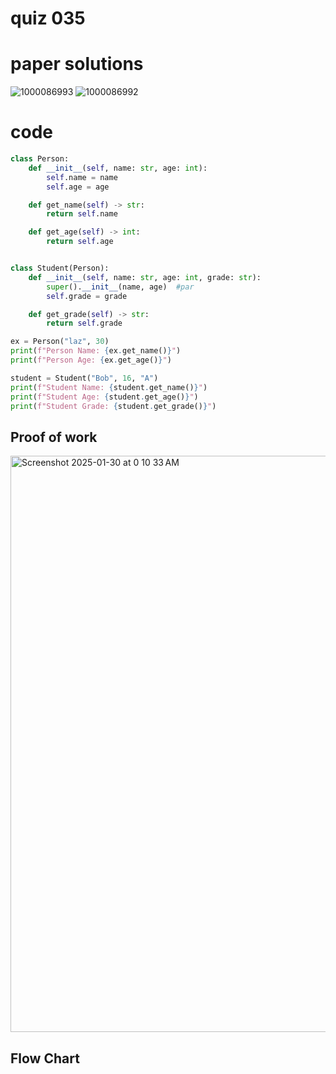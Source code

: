 # quiz 035


# paper solutions
![1000086993](https://github.com/user-attachments/assets/850fb044-fbbe-4d5e-bde6-75938fcc6043)
![1000086992](https://github.com/user-attachments/assets/a81415d7-809c-4ae6-a4cf-18c1129a02b2)


# code
```.py
class Person:
    def __init__(self, name: str, age: int):
        self.name = name
        self.age = age

    def get_name(self) -> str:
        return self.name

    def get_age(self) -> int:
        return self.age


class Student(Person):
    def __init__(self, name: str, age: int, grade: str):
        super().__init__(name, age)  #par
        self.grade = grade

    def get_grade(self) -> str:
        return self.grade

ex = Person("laz", 30)
print(f"Person Name: {ex.get_name()}")
print(f"Person Age: {ex.get_age()}")

student = Student("Bob", 16, "A")
print(f"Student Name: {student.get_name()}")
print(f"Student Age: {student.get_age()}")
print(f"Student Grade: {student.get_grade()}")

```

## Proof of work
<img width="922" alt="Screenshot 2025-01-30 at 0 10 33 AM" src="https://github.com/user-attachments/assets/b7ea689f-14f2-48b6-b025-4955ea5e03c4" />

## Flow Chart
